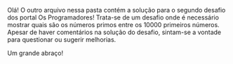 Olá! O outro arquivo nessa pasta contém a solução para o segundo desafio dos portal Os Programadores! 
Trata-se de um desafio onde é necessário mostrar quais são os números primos entre os 10000 primeiros números.
Apesar de haver comentários na solução do desafio, sintam-se a vontade para questionar ou sugerir melhorias. 

Um grande abraço!